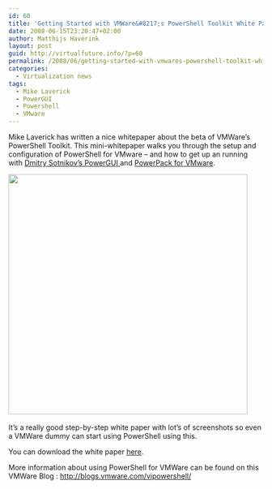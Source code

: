 ```yaml
---
id: 60
title: 'Getting Started with VMWare&#8217;s PowerShell Toolkit White Paper'
date: 2008-06-15T23:20:47+02:00
author: Matthijs Haverink
layout: post
guid: http://virtualfuture.info/?p=60
permalink: /2008/06/getting-started-with-vmwares-powershell-toolkit-white-paper/
categories:
  - Virtualization news
tags:
  - Mike Laverick
  - PowerGUI
  - Powershell
  - VMware
---
```

Mike Laverick has written a nice whitepaper about the beta of VMWare&#8217;s PowerShell Toolkit. This mini-whitepaper walks you through the setup and configuration of PowerShell for VMware &#8211; and how to get up an running with <a href="http://www.powergui.org/index.jspa" target="_blank">Dmitry Sotnikov’s PowerGUI </a>and <a href="http://powergui.org/kbcategory.jspa?categoryID=21" target="_blank">PowerPack for VMware</a>.

<img src="https://svenhuisman.com/wp-content/uploads/2008/06/pswp.jpg" alt="" width="472" height="474" />  

It&#8217;s a really good step-by-step white paper with lot&#8217;s of screenshots so even a VMWare dummy can start using PowerShell using this.

You can download the white paper <a href="http://www.rtfm-ed.co.uk/?p=543" target="_blank">here</a>.

More information about using PowerShell for VMWare can be found on this VMWare Blog : <span style="TTFF5331C8t00;"><span style="TTFF5331C8t00;"><span style="TTFF5331C8t00;"><a href="http://blogs.vmware.com/vipowershell/" target="_blank">http://blogs.vmware.com/vipowershell/</a></span></span></span> 